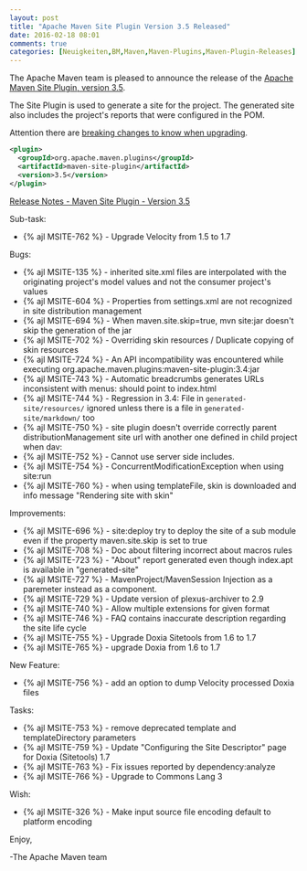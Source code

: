 ```yaml
---
layout: post
title: "Apache Maven Site Plugin Version 3.5 Released"
date: 2016-02-18 08:01
comments: true
categories: [Neuigkeiten,BM,Maven,Maven-Plugins,Maven-Plugin-Releases]
---
```

The Apache Maven team is pleased to announce the release of the 
[Apache Maven Site Plugin, version 3.5](http://maven.apache.org/plugins/maven-site-plugin/).

The Site Plugin is used to generate a site for the project. The generated site
also includes the project's reports that were configured in the POM.

Attention there are [breaking changes to know when upgrading](http://maven.apache.org/plugins/maven-site-plugin/migrate.html).


``` xml
<plugin>
  <groupId>org.apache.maven.plugins</groupId>
  <artifactId>maven-site-plugin</artifactId>
  <version>3.5</version>
</plugin>
```
<!-- more -->
[Release Notes - Maven Site Plugin - Version 3.5](https://issues.apache.org/jira/secure/ReleaseNote.jspa?projectId=12317923&version=12331531&styleName=Text)

Sub-task:

 * {% ajl MSITE-762 %} -  Upgrade Velocity from 1.5 to 1.7

Bugs:

 * {% ajl MSITE-135 %} -  inherited site.xml files are interpolated with the originating project's model values and not the consumer project's values
 * {% ajl MSITE-604 %} -  Properties from settings.xml are not recognized in site distribution management 
 * {% ajl MSITE-694 %} -  When maven.site.skip=true, mvn site:jar doesn't skip the generation of the jar
 * {% ajl MSITE-702 %} -  Overriding skin resources / Duplicate copying of skin resources
 * {% ajl MSITE-724 %} -  An API incompatibility was encountered while executing org.apache.maven.plugins:maven-site-plugin:3.4:jar
 * {% ajl MSITE-743 %} -  Automatic breadcrumbs generates URLs inconsistent with menus: should point to index.html
 * {% ajl MSITE-744 %} -  Regression in 3.4: File in `generated-site/resources/` ignored unless there is a file in `generated-site/markdown/` too
 * {% ajl MSITE-750 %} -  site plugin doesn't override correctly parent distributionManagement site url with another one defined in child project when dav:
 * {% ajl MSITE-752 %} -  Cannot use server side includes.
 * {% ajl MSITE-754 %} -  ConcurrentModificationException when using site:run
 * {% ajl MSITE-760 %} -  when using templateFile, skin is downloaded and info message "Rendering site with skin"

Improvements:

 * {% ajl MSITE-696 %} -  site:deploy try to deploy the site of a sub module even if the property maven.site.skip is set to true
 * {% ajl MSITE-708 %} -  Doc about filtering incorrect about macros rules
 * {% ajl MSITE-723 %} -  "About" report generated even though index.apt is available in "generated-site"
 * {% ajl MSITE-727 %} -  MavenProject/MavenSession Injection as a paremeter instead as a component.
 * {% ajl MSITE-729 %} -  Update version of plexus-archiver to 2.9
 * {% ajl MSITE-740 %} -  Allow multiple extensions for given format
 * {% ajl MSITE-746 %} -  FAQ contains inaccurate description regarding the site life cycle
 * {% ajl MSITE-755 %} -  Upgrade Doxia Sitetools from 1.6 to 1.7
 * {% ajl MSITE-765 %} -  upgrade Doxia from 1.6 to 1.7

New Feature:

 * {% ajl MSITE-756 %} -  add an option to dump Velocity processed Doxia files

Tasks:

 * {% ajl MSITE-753 %} -  remove deprecated template and templateDirectory parameters
 * {% ajl MSITE-759 %} -  Update "Configuring the Site Descriptor" page for Doxia (Sitetools) 1.7
 * {% ajl MSITE-763 %} -  Fix issues reported by dependency:analyze
 * {% ajl MSITE-766 %} -  Upgrade to Commons Lang 3

Wish:

 * {% ajl MSITE-326 %} -  Make input source file encoding default to platform encoding

Enjoy,
 
-The Apache Maven team

